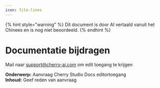 ```yaml
---
icon: file-lines
---
```


{% hint style="warning" %}
Dit document is door AI vertaald vanuit het Chinees en is nog niet beoordeeld.
{% endhint %}

# Documentatie bijdragen

Mail naar support@cherry-ai.com om edit toegang te krijgen

**Onderwerp:** Aanvraag Cherry Studio Docs editortoegang  
**Inhoud:** Geef reden van aanvraag